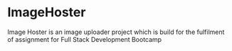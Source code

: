 # ImageHoster
Image Hoster is an image uploader project which is build for the fulfilment of assignment for Full Stack Development Bootcamp
